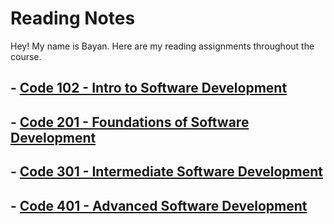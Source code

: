 # Reading Notes
Hey! My name is Bayan. Here are my reading assignments throughout the course.


## - [Code 102 - Intro to Software Development](https://bianqt.github.io/reading-notes/102/code102)
## - [Code 201 - Foundations of Software Development](https://bianqt.github.io/reading-notes/201/code201)
## - [Code 301 - Intermediate Software Development](https://bianqt.github.io/reading-notes/301/code301)
## - [Code 401 - Advanced Software Development](https://bianqt.github.io/reading-notes/401/code401)

